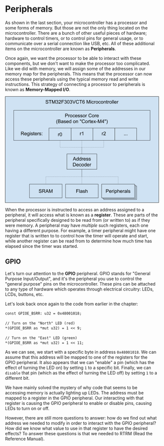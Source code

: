 # Peripherals

As shown in the last section, your microcontroller has a processor and some
forms of memory. But those are not the only thing located on the microcontroller.
There are a bunch of other useful pieces of hardware; hardware to control
timers, or to control pins for general usage, or to communicate
over a serial connection like USB, etc. All of these additional items on the
microcontroller are known as **Peripherals**.

Once again, we want the processor to be able to interact with these components,
but we don't want to make the processor too complicated. Like we did with memory,
we will assign some of the addresses in our memory map for the peripherals.
This means that the processor can now access these peripherals using the
typical memory read and write instructions. This strategy of connecting a
processor to peripherals is known as **Memory-Mapped I/O**.

<div style="width: 100%">
<img style="display: block; margin: auto" alt="Diagram of Microcontroller with Memory-Mapped Peripherals" src="../assets/mmio-peripherals.png"></img>
</div>

When the processor is instructed to access an address assigned to a peripheral,
it will access what is known as a **register**. These are parts of the peripheral
specifically designed to be read from (or written to) as if they were memory.
A peripheral may have _multiple_ such registers, each one having a different purpose.
For example, a timer peripheral might have one register that is written to to control
how the timer will operate and start, while another register can be read from
to determine how much time has elapsed since the timer was started.

## GPIO

Let's turn our attention to the **GPIO** peripheral. GPIO stands for "General
Purpose Input/Output", and it's the peripheral you use to control the "general
purpose" pins on the microcontroller. These pins can be attached to any type of
hardware which operates through electrical circuitry: LEDs, LCDs, buttons, etc.

Let's look back once again to the code from earlier in the chapter:

```
const GPIOE_BSRR: u32 = 0x48001018;

// Turn on the "North" LED (red)
*(GPIOE_BSRR as *mut u32) = 1 << 9;

// Turn on the "East" LED (green)
*(GPIOE_BSRR as *mut u32) = 1 << 11;
```

As we can see, we start with a specific byte in address `0x48001018`. We can
assume that this address will be mapped to one of the registers for the GPIO
peripheral. It also appears that we can "enable" a pin (which has the effect of
turning the LED on) by setting `1` to a specific bit. Finally, we can `disable`
that pin (which as the effect of turning the LED off) by setting `1` to a
different bit.

We have mainly solved the mystery of why code that seems to be accessing memory
is actually lighting up LEDs. The address must be mapped to a register in the
GPIO peripheral. Our interacting with that register is causing the GPIO
peripheral to enable or disable pins, causing LEDs to turn on or off.

However, there are still more questions to answer: how do we find out what
address we needed to modify in order to interact with the GPIO peripheral? How
did we know what value to use in that register to have the desired effects? To
answer these questions is that we needed to RTRM (Read the Reference Manual).
